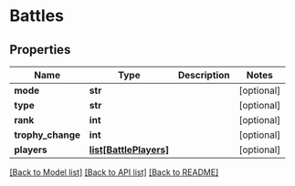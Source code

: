 # Battles

## Properties
Name | Type | Description | Notes
------------ | ------------- | ------------- | -------------
**mode** | **str** |  | [optional] 
**type** | **str** |  | [optional] 
**rank** | **int** |  | [optional] 
**trophy_change** | **int** |  | [optional] 
**players** | [**list[BattlePlayers]**](BattlePlayers.md) |  | [optional] 

[[Back to Model list]](../README.md#documentation-for-models) [[Back to API list]](../README.md#documentation-for-api-endpoints) [[Back to README]](../README.md)


